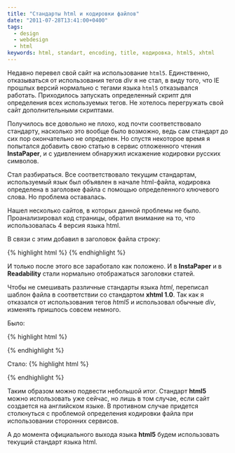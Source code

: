 ```yaml
---
title: "Стандарты html и кодировки файлов"
date: "2011-07-28T13:41:00+0400"
tags:
  - design
  - webdesign
  - html
keywords: html, standart, encoding, title, кодировка, html5, xhtml
---
```

Недавно перевел свой сайт на использование `html5`. Единственно, отказываться от использования тегов *div* я не стал, в виду того, что IE прошлых версий нормально с тегами языка `html5` отказывался работать. Приходилось запускать определенный скрипт для определения всех используемых тегов. Не хотелось перегружать свой сайт дополнительными скриптами.

Получилось все довольно не плохо, код почти соответствовало стандарту, насколько это вообще было возможно, ведь сам стандарт до сих пор окончательно не определен. Но спустя некоторое время я попытался добавить свою статью в сервис отложенного чтения **InstaPaper**, и с удивлением обнаружил  искажение кодировки русских символов.

Стал разбираться. Все соответствовало текущим стандартам, используемый язык был объявлен в начале html-файла, кодировка определена в заголовке файла с помощью определенного ключевого слова. Но проблема оставалась.

Нашел несколько сайтов, в которых данной проблемы не было. Проанализировал код страницы, обратил внимание на то, что использовалась 4 версия языка html.

В связи с этим добавил в заголовок файла строку:

{% highlight html %}
<meta http-equiv="content-type" content="text/html; charset=UTF-8" />
{% endhighlight %}

И только после этого все заработало как положено. И в **InstaPaper** и в **Readability** стали нормально отображаться заголовки статей.

Чтобы не смешивать различные стандарты языка *html*, переписал шаблон файла в соответствии со стандартом **xhtml 1.0**. Так как я отказался от использования тегов *html5* и использовал обычные *div*, изменять пришлось совсем немного.

Было:

{% highlight html %}
<!DOCTYPE HTML>
<html lang="ru">
<head>
    <meta charset="UTF-8">
    <title></title>
</head>
<body>

</body>
</html>
{% endhighlight %}

Стало:
{% highlight html %}
<!DOCTYPE html PUBLIC "-//W3C//DTD XHTML 1.0 Transitional//EN" "http://www.w3.org/TR/xhtml1/DTD/xhtml1-transitional.dtd">
<html xmlns="http://www.w3.org/1999/xhtml" xml:lang="ru" lang="ru_RU">
<head>
    <meta http-equiv="Content-Type" content="text/html;charset=UTF-8" />
    <title></title>
</head>
<body>

</body>
</html>
{% endhighlight %}

Таким образом можно подвести небольшой итог. Стандарт **html5** можно использовать уже сейчас, но лишь в том случае, если сайт создается на английском языке. В противном случае придется столкнуться с проблемой определения кодировки файла при использовании сторонних сервисов.

А до момента официального выхода языка **html5** будем использовать текущий стандарт языка html.

